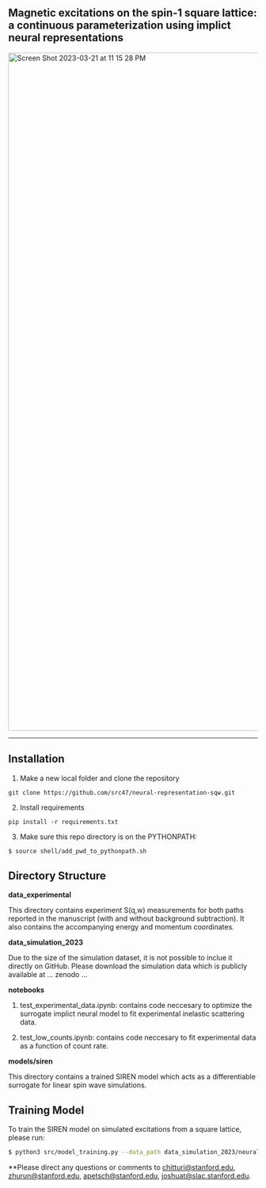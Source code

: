 ## Magnetic excitations on the spin-1 square lattice: a continuous parameterization using implict neural representations

<img width="1368" alt="Screen Shot 2023-03-21 at 11 15 28 PM" src="https://user-images.githubusercontent.com/39596225/226817874-f7c4009e-f892-4563-afff-4a8265b3639a.png">

---

## Installation

1) Make a new local folder and clone the repository

```
git clone https://github.com/src47/neural-representation-sqw.git
```

2) Install requirements

```
pip install -r requirements.txt
```

3) Make sure this repo directory is on the PYTHONPATH:

```bash
$ source shell/add_pwd_to_pythonpath.sh
```

## Directory Structure 

**data_experimental** 

This directory contains experiment S(q,w) measurements for both paths reported in the manuscript (with and without background subtraction). It also contains the accompanying energy and momentum coordinates.

**data_simulation_2023** 

Due to the size of the simulation dataset, it is not possible to inclue it directly on GitHub. Please download the simulation data which is publicly available at ... zenodo ... 

**notebooks** 

1) test_experimental_data.ipynb: contains code neccesary to optimize the surrogate implict neural model to fit experimental inelastic scattering data.  

2) test_low_counts.ipynb: contains code neccesary to fit experimental data as a function of count rate.

**models/siren** 

This directory contains a trained SIREN model which acts as a differentiable surrogate for linear spin wave simulations. 

## Training Model

To train the SIREN model on simulated excitations from a square lattice, please run:
```bash
$ python3 src/model_training.py --data_path data_simulation_2023/neural_dataset.npz
```

**Please direct any questions or comments to chitturi@stanford.edu, zhurun@stanford.edu, apetsch@stanford.edu, joshuat@slac.stanford.edu. 



